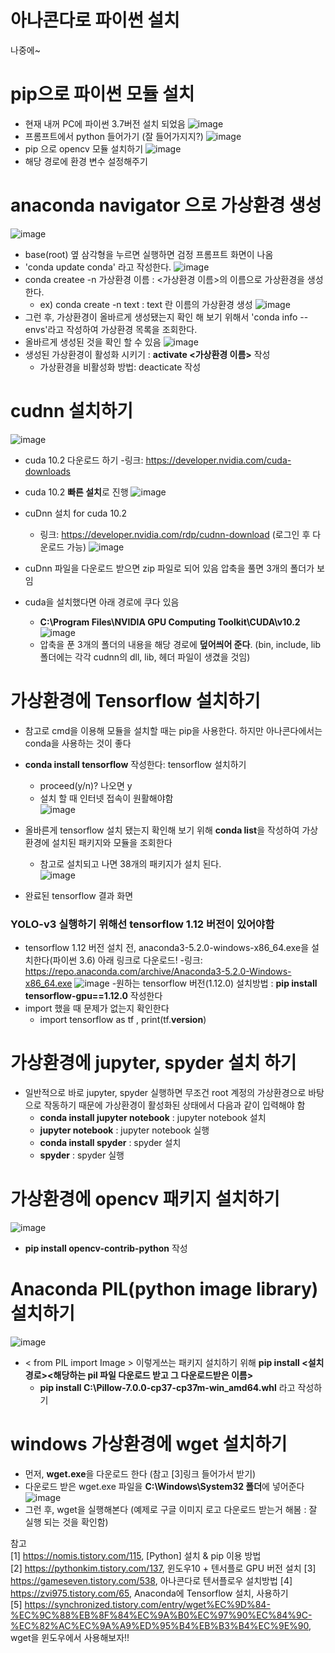 # 아나콘다로 파이썬 설치
나중에~  

# pip으로 파이썬 모듈 설치
- 현재 내꺼 PC에 파이썬 3.7버전 설치 되었음
![image](https://user-images.githubusercontent.com/56099627/71706649-96659d00-2e29-11ea-818d-368618d7ed36.png)  
- 프롬프트에서 python 들어가기 (잘 들어가지지?)
![image](https://user-images.githubusercontent.com/56099627/71706701-f1978f80-2e29-11ea-90f4-13c6a9c4c171.png) 
- pip 으로 opencv 모듈 설치하기 
![image](https://user-images.githubusercontent.com/56099627/71706815-46d3a100-2e2a-11ea-90cf-9c01bd3930ef.png)  
- 해당 경로에 환경 변수 설정해주기

# anaconda navigator 으로 가상환경 생성
![image](https://user-images.githubusercontent.com/56099627/71880789-69402400-3174-11ea-93a8-422a02cf5551.png)
- base(root) 옆 삼각형을 누르면 <open Terminal> 실행하면 검정 프롬프트 화면이 나옴
- 'conda update conda' 라고 작성한다. 
![image](https://user-images.githubusercontent.com/56099627/71881281-5e39c380-3175-11ea-8fe0-1851ca156388.png)
- conda createe -n 가상환경 이름 : <가상환경 이름>의 이름으로 가상환경을 생성한다.
  - ex) conda create -n text : text 란 이름의 가상환경 생성
![image](https://user-images.githubusercontent.com/56099627/71881463-afe24e00-3175-11ea-90d1-2a9df5a4e56f.png)  
- 그런 후, 가상환경이 올바르게 생성됐는지 확인 해 보기 위해서 'conda info --envs'라고 작성하여 가상환경 목록을 조회한다.
- 올바르게 생성된 것을 확인 할 수 있음
![image](https://user-images.githubusercontent.com/56099627/71881680-16676c00-3176-11ea-86fa-97e697cdfd74.png)  
- 생성된 가상환경이 활성화 시키기 : **activate <가상환경 이름>** 작성
  - 가상환경을 비활성화 방법: deacticate 작성

# cudnn 설치하기
![image](https://user-images.githubusercontent.com/56099627/71951429-5f72fb00-321e-11ea-9b1d-55650ce01e3e.png)
- cuda 10.2 다운로드 하기 
  -링크: https://developer.nvidia.com/cuda-downloads
- cuda 10.2 **빠른 설치**로 진행
![image](https://user-images.githubusercontent.com/56099627/71951523-aeb92b80-321e-11ea-9343-5b2b0227db42.png)
  
- cuDnn 설치 for cuda 10.2
  - 링크: https://developer.nvidia.com/rdp/cudnn-download (로그인 후 다운로드 가능)
![image](https://user-images.githubusercontent.com/56099627/71951869-e379b280-321f-11ea-88d5-09d4394e2314.png)
- cuDnn 파일을 다운로드 받으면 zip 파일로 되어 있음 압축을 풀면 3개의 폴더가 보임
- cuda을 설치했다면 아래 경로에 쿠다 있음
  - **C:\Program Files\NVIDIA GPU Computing Toolkit\CUDA\v10.2**
  ![image](https://user-images.githubusercontent.com/56099627/71952116-df9a6000-3220-11ea-97ef-4f77e80d3d5f.png)
  - 압축을 푼 3개의 폴더의 내용을 해당 경로에 **덮어씌어 준다**. (bin, include, lib 폴더에는 각각 cudnn의 dll, lib, 헤더 파일이 생겼을 것임)



# 가상환경에 Tensorflow 설치하기 
- 참고로 cmd을 이용해 모듈을 설치할 때는 pip을 사용한다. 하지만 아나콘다에서는 conda을 사용하는 것이 좋다
  
- **conda install tensorflow** 작성한다: tensorflow 설치하기  
  - proceed(y/n)? 나오면 y
  - 설치 할 때 인터넷 접속이 원활해야함  
![image](https://user-images.githubusercontent.com/56099627/71882178-4ebb7a00-3177-11ea-91af-d514711d2adb.png)  
- 올바른게 tensorflow 설치 됐는지 확인해 보기 위해 **conda list**을 작성하여 가상환경에 설치된 패키지와 모듈을 조회한다
  - 참고로 설치되고 나면 38개의 패키지가 설치 된다.  
![image](https://user-images.githubusercontent.com/56099627/71882305-8f1af800-3177-11ea-8900-f7a6f9466d41.png)
- 완료된 tensorflow 결과 화면

### YOLO-v3 실행하기 위해선 tensorflow 1.12 버전이 있어야함
- tensorflow 1.12 버전 설치 전, anaconda3-5.2.0-windows-x86_64.exe을 설치한다(파이썬 3.6) 아래 링크로 다운로드!
  -링크: https://repo.anaconda.com/archive/Anaconda3-5.2.0-Windows-x86_64.exe
![image](https://user-images.githubusercontent.com/56099627/71955306-43c22180-322b-11ea-90b5-597f81a72702.png)
-원하는 tensorflow 버전(1.12.0) 설치방법 : **pip install tensorflow-gpu==1.12.0** 작성한다
- import 했을 때 문제가 없는지 확인한다
  - import tensorflow as tf , print(tf.__version__)

# 가상환경에 jupyter, spyder 설치 하기
- 일반적으로 바로 jupyter, spyder 실행하면 무조건 root 계정의 가상환경으로 바탕으로 작동하기 때문에  가상환경이 활성화된 상태에서 다음과 같이 입력해야 함
  - **conda install jupyter notebook** : jupyter notebook 설치
  - **jupyter notebook** : jupyter notebook 실행
  - **conda install spyder** : spyder 설치
  - **spyder** : spyder 실행

# 가상환경에 opencv 패키지 설치하기
![image](https://user-images.githubusercontent.com/56099627/71884104-03a36600-317b-11ea-8bbf-12a94aba3cb9.png)
- **pip install opencv-contrib-python** 작성

# Anaconda PIL(python image library) 설치하기
![image](https://user-images.githubusercontent.com/56099627/71885166-26367e80-317d-11ea-9cf0-548d70c6e843.png)
- < from PIL import Image > 이렇게쓰는 패키지 설치하기 위해 **pip install <설치경로>\<해당하는 pil 파일 다운로드 받고 그 다운로드받은 이름>** 
  - **pip install C:\Pillow-7.0.0-cp37-cp37m-win_amd64.whl** 라고 작성하기

# windows 가상환경에 wget 설치하기
- 먼저, **wget.exe**을 다운로드 한다 (참고 [3]링크 들어가서 받기)
- 다운로드 받은 wget.exe 파일을 **C:\Windows\System32 폴더**에 넣어준다
![image](https://user-images.githubusercontent.com/56099627/71944747-1d3ebf00-3208-11ea-8226-884333b0bfa5.png)  
- 그런 후, wget을 실행해본다 (예제로 구글 이미지 로고 다운로드 받는거 해봄 : 잘 실행 되는 것을 확인함)

참고  
[1] https://nomis.tistory.com/115,  [Python] 설치 & pip 이용 방법  
[2] https://pythonkim.tistory.com/137, 윈도우10 + 텐서플로 GPU 버전 설치
[3] https://gameseven.tistory.com/538, 아나콘다로 텐서플로우 설치방법
[4] https://zvi975.tistory.com/65, Anaconda에 Tensorflow 설치, 사용하기  
[5] https://synchronized.tistory.com/entry/wget%EC%9D%84-%EC%9C%88%EB%8F%84%EC%9A%B0%EC%97%90%EC%84%9C-%EC%82%AC%EC%9A%A9%ED%95%B4%EB%B3%B4%EC%9E%90, wget을 윈도우에서 사용해보자!!
